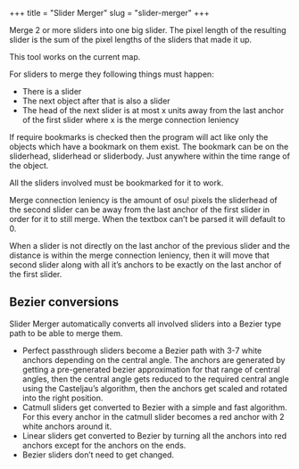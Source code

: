 +++
title = "Slider Merger"
slug = "slider-merger"
+++

Merge 2 or more sliders into one big slider. The pixel length of the resulting
slider is the sum of the pixel lengths of the sliders that made it up.

This tool works on the current map.

For sliders to merge they following things must happen:

- There is a slider
- The next object after that is also a slider
- The head of the next slider is at most x units away from the last anchor of the first slider where x is the merge connection leniency

If require bookmarks is checked then the program will act like only the objects
which have a bookmark on them exist. The bookmark can be on the sliderhead,
sliderhead or sliderbody. Just anywhere within the time range of the object.

All the sliders involved must be bookmarked for it to work.

Merge connection leniency is the amount of osu! pixels the sliderhead of the
second slider can be away from the last anchor of the first slider in order for
it to still merge. When the textbox can’t be parsed it will default to 0.

When a slider is not directly on the last anchor of the previous slider and the
distance is within the merge connection leniency, then it will move that second
slider along with all it’s anchors to be exactly on the last anchor of the
first slider.
 
Bezier conversions
---

Slider Merger automatically converts all involved sliders into a Bezier type path to be able to merge them.

- Perfect passthrough sliders become a Bezier path with 3-7 white anchors
  depending on the central angle. The anchors are generated by getting a
  pre-generated bezier approximation for that range of central angles, then the
  central angle gets reduced to the required central angle using the
  Casteljau’s algorithm, then the anchors get scaled and rotated into the right
  position.
- Catmull sliders get converted to Bezier with a simple and fast algorithm. For this every anchor in the catmull slider becomes a red anchor with 2 white anchors around it.
- Linear sliders get converted to Bezier by turning all the anchors into red anchors except for the anchors on the ends.
- Bezier sliders don’t need to get changed.


